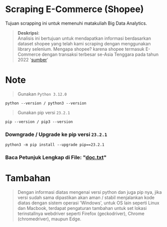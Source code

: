 # **Scraping E-Commerce (Shopee)**
Tujuan scrapping ini untuk memenuhi matakuliah Big Data Analytics.

> **Deskripsi**:<br>
Analisis ini bertujuan untuk mendapatkan informasi berdasarkan dataset shopee yang telah kami scraping dengan menggunakan library selenium. Mengapa shopee? karena shopee termasuk E-Commerce dengan transaksi terbesar se-Asia Tenggara pada tahun 2022 '[sumber](https://goodstats.id/article/shopee-platform-e-commerce-dengan-nilai-transaksi-terbesar-di-asia-tenggara-2022-bc0uV)'

# **Note**
> Gunakan ```Python 3.12.0```
```
python --version / python3 --version
```
> Gunakan pip versi ```23.2.1```
```
pip --version / pip3 --version
```
### Downgrade / Upgrade ke pip versi ```23.2.1```
```
python3 -m pip install --upgrade pip==23.2.1
```
### **Baca Petunjuk Lengkap di File: "[doc.txt](https://github.com/syauqqii/scraping_ecommerce/blob/main/doc.txt)"**

# **Tambahan**
> Dengan informasi diatas mengenai versi python dan juga pip nya, jika versi sudah sama dipastikan akan aman / stabil menjalankan kode diatas dengan sistem operasi
> 'Windows', untuk OS lain seperti Linux dan Macbook, terdapat pengaturan tambahan untuk set lokasi terinstallnya webdriver seperti Firefox (geckodriver), Chrome (chromedriver), maupun Edge.
